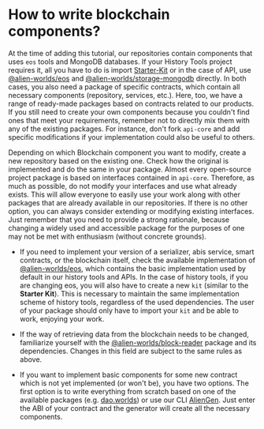 # How to write blockchain components?

At the time of adding this tutorial, our repositories contain components that uses `eos` tools and MongoDB databases. If your History Tools project requires it, all you have to do is import [Starter-Kit](https://github.com/Alien-Worlds/history-tools-starter-kit) or in the case of API, use [@alien-worlds/eos](https://github.com/Alien-Worlds/eos) and [@alien-worlds/storage-mongodb](https://github.com/Alien-Worlds/storage-mongodb) directly. In both cases, you also need a package of specific contracts, which contain all necessary components (repository, services, etc.). Here, too, we have a range of ready-made packages based on contracts related to our products. If you still need to create your own components because you couldn't find ones that meet your requirements, remember not to directly mix them with any of the existing packages. For instance, don't fork `api-core` and add specific modifications if your implementation could also be useful to others.

Depending on which Blockchain component you want to modify, create a new repository based on the existing one. Check how the original is implemented and do the same in your package. Almost every open-source project package is based on interfaces contained in `api-core`. Therefore, as much as possible, do not modify your interfaces and use what already exists. This will allow everyone to easily use your work along with other packages that are already available in our repositories. If there is no other option, you can always consider extending or modifying existing interfaces. Just remember that you need to provide a strong rationale, because changing a widely used and accessible package for the purposes of one may not be met with enthusiasm (without concrete grounds).

- If you need to implement your version of a serializer, abis service, smart contracts, or the blockchain itself, check the available implementation of [@alien-worlds/eos](https://github.com/Alien-Worlds/eos), which contains the basic implementation used by default in our history tools and APIs. In the case of history tools, if you are changing eos, you will also have to create a new `kit` (similar to the **Starter Kit**). This is necessary to maintain the same implementation scheme of history tools, regardless of the used dependencies. The user of your package should only have to import your `kit` and be able to work, enjoying your work.

- If the way of retrieving data from the blockchain needs to be changed, familiarize yourself with the [@alien-worlds/block-reader](https://github.com/Alien-Worlds/block-reader) package and its dependencies. Changes in this field are subject to the same rules as above.

- If you want to implement basic components for some new contract which is not yet implemented (or won't be), you have two options. The first option is to write everything from scratch based on one of the available packages (e.g. [dao.worlds](https://github.com/Alien-Worlds/dao-worlds-common)) or use our CLI [AlienGen](https://github.com/Alien-Worlds/aliengen). Just enter the ABI of your contract and the generator will create all the necessary components.
